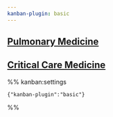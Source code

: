 ```yaml
---
kanban-plugin: basic
---
```

   
## [Pulmonary Medicine](./Pulmonary%20Medicine.md)   
   
   
   
## [Critical Care Medicine](./Critical%20Care%20Medicine.md)   
   
   
   
   
   
%% kanban:settings   
```
{"kanban-plugin":"basic"}
```
   
%%